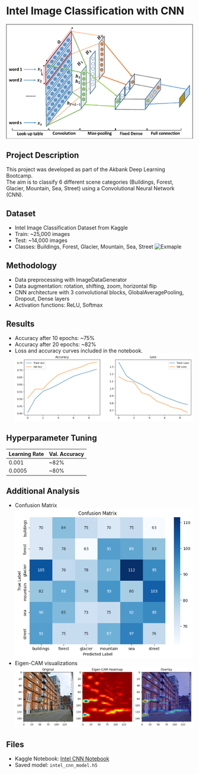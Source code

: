 # Intel Image Classification with CNN


![Intel CNN Classification](Intel_CNN_Classification.png)


## Project Description
This project was developed as part of the Akbank Deep Learning Bootcamp.  
The aim is to classify 6 different scene categories (Buildings, Forest, Glacier, Mountain, Sea, Street) using a Convolutional Neural Network (CNN).

## Dataset
- Intel Image Classification Dataset from Kaggle  
- Train: ~25,000 images  
- Test: ~14,000 images  
- Classes: Buildings, Forest, Glacier, Mountain, Sea, Street
![Exmaple](görsel.png)
## Methodology
- Data preprocessing with ImageDataGenerator  
- Data augmentation: rotation, shifting, zoom, horizontal flip  
- CNN architecture with 3 convolutional blocks, GlobalAveragePooling, Dropout, Dense layers  
- Activation functions: ReLU, Softmax  

## Results
- Accuracy after 10 epochs: ~75%  
- Accuracy after 20 epochs: ~82%  
- Loss and accuracy curves included in the notebook.  
![Accuracy and Loss](accuracy_loss.png)

## Hyperparameter Tuning
| Learning Rate | Val. Accuracy |
|---------------|---------------|
| 0.001         | ~82% |
| 0.0005        | ~80% |

## Additional Analysis
- Confusion Matrix
![Confusion Matrix](confusion_matrix.png)
- Eigen-CAM visualizations
![Eigen-CAM](eigen_cam.png) 

## Files
- Kaggle Notebook: [Intel CNN Notebook](https://www.kaggle.com/code/talalkanjo/akbankderin-renmebootcamp-deneme-2)
- Saved model: `intel_cnn_model.h5`
